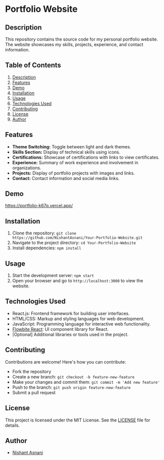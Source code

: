# Portfolio Website

## Description
This repository contains the source code for my personal portfolio website. The website showcases my skills, projects, experience, and contact information.

## Table of Contents
1. [Description](#description)
2. [Features](#features)
3. [Demo](#demo)
4. [Installation](#installation)
5. [Usage](#usage)
6. [Technologies Used](#technologies-used)
7. [Contributing](#contributing)
8. [License](#license)
9. [Author](#author)

## Features
- **Theme Switching:** Toggle between light and dark themes.
- **Skills Section:** Display of technical skills using icons.
- **Certifications:** Showcase of certifications with links to view certificates.
- **Experience:** Summary of work experience and involvement in organizations.
- **Projects:** Display of portfolio projects with images and links.
- **Contact:** Contact information and social media links.

## Demo
https://portfolio-k67q.vercel.app/

## Installation
1. Clone the repository: `git clone https://github.com/NishantAsnani/Your-Portfolio-Website.git`
2. Navigate to the project directory: `cd Your-Portfolio-Website`
3. Install dependencies: `npm install`

## Usage
1. Start the development server: `npm start`
2. Open your browser and go to `http://localhost:3000` to view the website.

## Technologies Used
- React.js: Frontend framework for building user interfaces.
- HTML/CSS: Markup and styling languages for web development.
- JavaScript: Programming language for interactive web functionality.
- [Flowbite React](https://www.flowbite.com/react): UI component library for React.
- [Optional] Additional libraries or tools used in the project.

## Contributing
Contributions are welcome! Here's how you can contribute:
- Fork the repository
- Create a new branch: `git checkout -b feature-new-feature`
- Make your changes and commit them: `git commit -m 'Add new feature'`
- Push to the branch: `git push origin feature-new-feature`
- Submit a pull request

## License
This project is licensed under the MIT License. See the [LICENSE](LICENSE) file for details.

## Author
- [Nishant Asnani](https://github.com/NishantAsnani)
